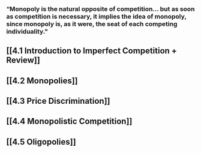 ### “Monopoly is the natural opposite of competition... but as soon as competition is necessary, it implies the idea of monopoly, since monopoly is, as it were, the seat of each competing individuality." 

## [[4.1 Introduction to Imperfect Competition + Review]]

## [[4.2 Monopolies]]

## [[4.3 Price Discrimination]]

## [[4.4 Monopolistic Competition]]

## [[4.5 Oligopolies]]

